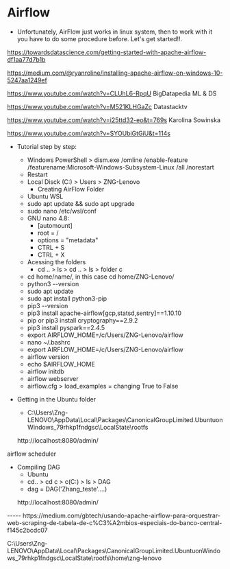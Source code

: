 # Airflow

- Unfortunately, AirFlow just works in linux system, then to work with it you have to do some procedure before. Let's get started!!.

https://towardsdatascience.com/getting-started-with-apache-airflow-df1aa77d7b1b

https://medium.com/@ryanroline/installing-apache-airflow-on-windows-10-5247aa1249ef

https://www.youtube.com/watch?v=CLUhL6-RpqU BigDatapedia ML & DS

https://www.youtube.com/watch?v=M521KLHGaZc Datastacktv

https://www.youtube.com/watch?v=i25ttd32-eo&t=769s Karolina Sowinska

https://www.youtube.com/watch?v=SYOUbiGtGiU&t=114s

- Tutorial step by step:
  - Windows PowerShell > dism.exe /omline /enable-feature /featurename:Microsoft-Windows-Subsystem-Linux /all /norestart
  - Restart
  - Local Disck (C:) > Users > ZNG-Lenovo 
    - Creating AirFlow Folder
  - Ubuntu WSL
  - sudo apt update && sudo apt upgrade
  - sudo nano /etc/wsl/conf
  - GNU nano 4.8: 
    - [automount] 
    - root = / 
    - options = "metadata"
    - CTRL + S
    - CTRL + X
  - Acessing the folders
    - cd .. > ls > cd .. > ls > folder c   
  - cd home/name/, in this case cd home/ZNG-Lenovo/
  - python3 --version
  - sudo apt update
  - sudo apt install python3-pip
  - pip3 --version
  - pip3 install apache-airflow[gcp,statsd,sentry]==1.10.10
  - pip or pip3 install cryptography==2.9.2
  - pip3 install pyspark==2.4.5
  - export AIRFLOW_HOME=/c/Users/ZNG-Lenovo/airflow
  - nano ~/.bashrc
  - export AIRFLOW_HOME=/c/Users/ZNG-Lenovo/airflow
  - airflow version
  - echo $AIRFLOW_HOME
  - airflow initdb
  - airflow webserver
  - airflow.cfg > load_examples = changing True to False

- Getting in the Ubuntu folder
  - C:\Users\Zng-LENOVO\AppData\Local\Packages\CanonicalGroupLimited.UbuntuonWindows_79rhkp1fndgsc\LocalState\rootfs 

<ul>http://localhost:8080/admin/</ul>
airflow scheduler

- Compiling DAG
  - Ubuntu
  - cd.. > cd c > c(C:) > ls > DAG
  - dag = DAG('Zhang_teste'....)
  
<ul>http://localhost:8080/admin/</ul> 
  -----
  https://medium.com/gbtech/usando-apache-airflow-para-orquestrar-web-scraping-de-tabela-de-c%C3%A2mbios-especiais-do-banco-central-f145c2bcdc07


C:\Users\Zng-LENOVO\AppData\Local\Packages\CanonicalGroupLimited.UbuntuonWindows_79rhkp1fndgsc\LocalState\rootfs\home\zng-lenovo
